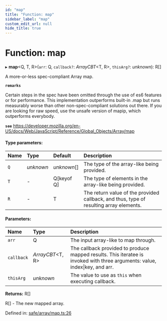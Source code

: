 ```yaml
---
id: "map"
title: "Function: map"
sidebar_label: "map"
custom_edit_url: null
hide_title: true
---
```


# Function: map

▸ **map**<Q, T, R\>(`arr`: Q, `callback?`: *ArrayCBT*<T, R\>, `thisArg?`: *unknown*): R[]

A more-or-less spec-compliant Array map.

**`remarks`** 

Certain steps in the spec have been omitted through the use of es6 features or for performance.
This implementation outperforms built-in .map but runs measurably worse than other non-spec-compliant solutions out there.
If you are looking for raw speed, use the unsafe version of mapip, which outperforms everybody.

**`see`** https://developer.mozilla.org/en-US/docs/Web/JavaScript/Reference/Global_Objects/Array/map

#### Type parameters:

Name | Type | Default | Description |
:------ | :------ | :------ | :------ |
`Q` | *unknown* | *unknown*[] | The type of the array-like being provided.   |
`T` | - | Q[keyof Q] | The type of elements in the array-like being provided.   |
`R` | - | T | The return value of the provided callback, and thus, type of resulting array elements.    |

#### Parameters:

Name | Type | Description |
:------ | :------ | :------ |
`arr` | Q | The input array-like to map through.   |
`callback` | *ArrayCBT*<T, R\> | The callback provided to produce mapped results.                   This iteratee is invoked with three arguments: value, index\|key, and arr.   |
`thisArg` | *unknown* | The value to use as `this` when executing callback.    |

**Returns:** R[]

R[] - The new mapped array.

Defined in: [safe/array/map.ts:26](https://github.com/kaihodev/hikidashi/blob/ee44aa9/src/safe/array/map.ts#L26)
